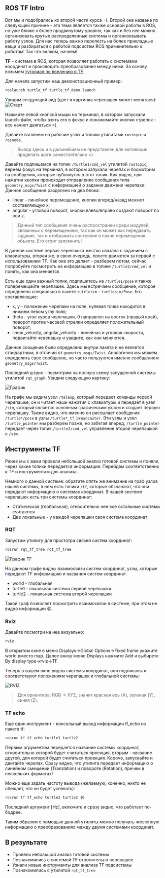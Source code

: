 ## ROS TF Intro

Вот мы и подобрались ко второй части курса =). Второй она названа по следующей причине - эта тема является также основой работы в ROS, но уже ближе к более продвинутому уровню, так как и без нее можно организовать крутые распределенные системы и организовывать работу узлов. Для нас теперь важно перелезть на более прикладные вещи и разбираться с работой подсистем ROS применительно к роботам! Так что велком, начнем!

__TF__ - система в ROS, которая позволяет работать с системами координат и производить преобразования между ними. За основу возьмем [туториал по введению в TF](http://wiki.ros.org/tf/Tutorials/Introduction%20to%20tf).

Для начала запустим наш демонстрационный пример:
```bash
roslaunch turtle_tf turtle_tf_demo.launch
```
Увидим следующий вид (цвет и картинка черепашек может меняться):
![Старт](img1/T1_turtle_tf_start.png)  

Нажмите левой кнопкой мыши на терминал, в котором запускали launch-файл, чтобы взять его в фокус и понажимайте кнопки стрелок - все начнет двигаться =).

Давайте взглянем на рабочие узлы и топики утилитами `rostopic` и `rosnode`.

> Вывод здесь и в дальнейшем не представлен для мотивации проделать шаги самостоятельно =)

Давайте подпишемся на топик `/turtle1/cmd_vel` утилитой `rostopic`, вернем фокус на терминал, в котором запукали черепах и посмотрим на сообщения, которые публикутся в этот топик. Как видно, при нажатии кнопки происходит отправление сообщения типа `geometry_msgs/Twist` с информацией о задании движени черепахи.
Данное сообщение разделено на два блока:
- linear - линейное перемещение, кнопки вперед/назад меняют составляющую x;
- angular - угловой поворот, кнопки влево/вправо создают поворот по оси z.

> Данный тип сообщения очень распространен среди модулей, связанных с перемещением, так как он может как передавать задание, так и отображать состояние в плане перемещения объекта. Его стоит запомнить!

В данной системе первая черепашка жестко связана с заданием с клавиатуры, вторая же, в свою очередь, просто движется за первой с использованием TF. Как она это делает - разберем потом, сейчас попробуйте посмотреть на информацию в топике `/turtle2/cmd_vel` и понять, как она меняется.

Есть еще один важный топик, подпишитесь на `/turtle1/pose` и также поперемещайте черепашек. Здесь мы встречаем сообщение, которое определено специально в пакете `tutrlesim` - `turtlesim/Pose`. Его составляющие:
- x, y - положение черепаки на поле, нулевая точка находится в нижнем левом углу поля;
- theta - угол курса черепашки, 0 направлен на восток (правый край), поворот против часовой стрелки определяет положительный поворот;
- linear_velocity, angular_velocity - линейная и угловая скорости, подвигайте черепашку и увидите, как они меняются.

Данное соощение было определено внутри пакета и не является стандартным, в отличии от `geometry_msgs/Twist`. Аналогично мы можем определить свое сообщение, но часто пользуются именно сообщением `geometry_msgs/Twist`.

Последний штрих - посмотрим на полную схему запущенной системы утилитой `rqt_graph`. Увидим следующую картину:

![График](img1/T1_turtles.png)

На графе мы видим узел `/teleop`, который передает команды первой черепашке, он и читает наши нажатия с клавиатуры и передает в узел `/sim`, который является основным графическим узлом и создает первую черепашку. Также видно, что именно он рассылает сообщения `/turtle*/pose` в узлы `/turtle*_tf_broadcaster`. Эти узлы и узел `/turtle_pointer` мы разберем позже, но забегая вперед, `/turtle_pointer` передает через топик `/turtle2/cmd_vel` управление второй черепашкой в `/sim`.

## Инструменты TF

Ранее мы с вами провели небольшой анализ готовой системы и поняли, через какие топики передается информация. Перейдем соответственно к TF и инструментам для анализа.

Немного о данной системе: обратите опять же внимание на граф узлов нашей системы, в нем есть топики `/tf`, которые обзначают, что они передают информацию о системах координат. В нашей системе черепашек есть три системы координат:
- Статическая (глобальная), относительно нее все остальные системы считаются
- Две локальные - у каждой черепашки своя система координат

### RQT

Запустим утилиту для простотра связей систем координат:
```bash
rosrun rqt_tf_tree rqt_tf_tree
```
![График TF](img1/T1_turtles_tf_graph.png)

На данном графе видны взаимосвязи систем координат, узлы, которые передают TF информацию и названия систем координат.
- world - глобальная
- turtle1 - локальная система первой черепашки
- turtle2 - локальная система второй черепашки

Такой граф позволяет посмотреть взаимосвязи в системе, при этом не видно информации :weary:. 

### Rviz

Давайте посмотри на нее визуально:
```bash
rviz
```
В открытом окне в меню Displays->Global Options->Fixed frame укажите world вместо map. Далее внизу меню Displays нажмите Add и выбирете By display type->rviz->TF.

Теперь в вашем окне видны системы координат, они подписаны и соответствуют положениям черепашек и глобальной системы:

![RVIZ](img1/T1_turtles_tf_rviz.png)

> Для ориентира: RGB -> XYZ, значит красная ось (X), зеленая (Y), синяя (Z).

### TF echo

Еще один инструмент - консольный вывод информации tf_echo из пакета tf:
```bash
rosrun tf tf_echo turtle1 turtle2
```

Первым агрументом передается название системы координат, относительно которой будет считаться проекция, вторым - название другой, для которой будет считаться проекция. Короче, запускайте и двигайте черепах. Сразу видно, что утилита передает информацию о линейном смещении (Translation) и повороте (Rotation), причем в нескольких форматах!

Можно еще задать частоту вывода (желаемую, конечно, никто не обещает, что он будет успевать):
```bash
rosrun tf tf_echo turtle1 turtle2 10
```

Последний аргумент [Hz], включите и сразу видно, что работает по-бодрее.

Таким образом с помощью данной утилиты можно получать численную информацию о преобразованиях между двумя системами координат.

## В результате
- Провели небольшой анализ готовой системы
- Познакомились с системой TF относительно черепашек
- Узнали новые инструменты для анализа TF подсистемы
- Познакомились с утилитой `rqt_tf_tree`